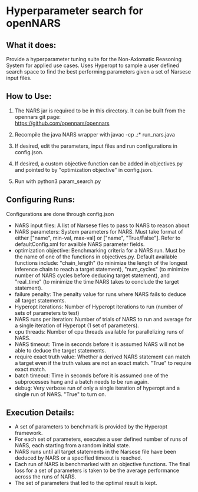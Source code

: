 # Hyperparameter search for openNARS

What it does:
-------------
Provide a hyperparameter tuning suite for the Non-Axiomatic Reasoning System for applied use cases. Uses Hyperopt to sample a user defined search space to find the best performing parameters given a set of Narsese input files. 

How to Use:
-----------
1. The NARS jar is required to be in this directory. It can be built from the opennars git page:\
https://github.com/opennars/opennars

2. Recompile the java NARS wrapper with javac -cp .:* run_nars.java

3. If desired, edit the parameters, input files and run configurations in config.json.

4. If desired, a custom objective function can be added in objectives.py and pointed to by "optimization objective" in config.json.

4. Run with python3 param_search.py

Configuring Runs:
-----------------
Configurations are done through config.json
- NARS input files: A list of Narsese files to pass to NARS to reason about
- NARS parameters: System parameters for NARS. Must take format of either \["name", min-val, max-val\] or \["name", "True/False"\]. Refer to defaultConfig.xml for availble NARS parameter fields.
- optimization objective: Benchmarking criteria for a NARS run. Must be the name of one of the functions in objectives.py. Default available functions include: "chain_length" (to minimize the length of the longest inference chain to reach a target statement), "num_cycles" (to minimize number of NARS cycles before deducing target statement), and "real_time" (to minimize the time NARS takes to conclude the target statement).
- failure penalty: The penalty value for runs where NARS fails to deduce all target statements.
- Hyperopt iterations: Number of Hyperopt iterations to run (number of sets of parameters to test)
- NARS runs per iteration: Number of trials of NARS to run and average for a single iteration of Hyperopt (1 set of parameters).
- cpu threads: Number of cpu threads available for parallelizing runs of NARS.
- NARS timeout: Time in seconds before it is assumed NARS will not be able to deduce the target statements.
- require exact truth value: Whether a derived NARS statement can match a target even if the truth values are not an exact match. "True" to require exact match.
- batch timeout: Time in seconds before it is assumed one of the subprocesses hung and a batch needs to be run again.
- debug: Very verbose run of only a single iteration of hyperopt and a single run of NARS. "True" to turn on.

Execution Details:
------------------
- A set of parameters to benchmark is provided by the Hyperopt framework.
- For each set of parameters, executes a user defined number of runs of NARS, each starting from a random initial state.
- NARS runs until all target statements in the Narsese file have been deduced by NARS or a specified timeout is reached.
- Each run of NARS is benchmarked with an objective functions. The final loss for a set of parameters is taken to be the average performance across the runs of NARS.
- The set of parameters that led to the optimal result is kept.

